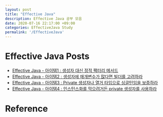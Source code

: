 ```yaml
---
layout: post
title: "Effective Java"
description: Effective Java 공부 모음
date: 2020-07-16 22:17:00 +09:00
categories: EffectiveJava Study
permalink: '/EffectiveJava'
---
```


# Effective Java Posts
- [Effective Java - 아이템1 : 생성자 대신 정적 팩터리 메서드](https://yoowonyoung.github.io/posts/Effective-Java-01/)
- [Effective Java - 아이템2 : 생성자에 매개변수가 많다면 빌더를 고려하라](https://yoowonyoung.github.io/posts/Effective-Java-02/)
- [Effective Java - 아이템3 : Private 생성자나 열거 타입으로 싱글턴임을 보증하라](https://yoowonyoung.github.io/posts/Effective-Java-03/)
- [Effective Java - 아이템4 : 인스턴스화를 막으려거든 private 생성자를 사용하라](https://yoowonyoung.github.io/posts/Effective-Java-04/)

# Reference

